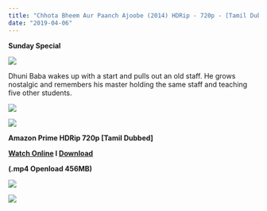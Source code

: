 ```yaml
---
title: "Chhota Bheem Aur Paanch Ajoobe (2014) HDRip - 720p - [Tamil Dubbed] - x264 - 450MB"
date: "2019-04-06"
---
```


**Sunday Special**

[![](https://4.bp.blogspot.com/-Ms6pS6McgqQ/XKhV0QC9CbI/AAAAAAAAAcY/LA_wGSeqv7o2zBZQs-hEqvFEEmcyTMEIwCLcBGAs/s1600/maxresdefault{ef10caf61486310a8a3b16273f71b4c0877c64678ebf3a2890fcc81ce1775344}2B{ef10caf61486310a8a3b16273f71b4c0877c64678ebf3a2890fcc81ce1775344}25281{ef10caf61486310a8a3b16273f71b4c0877c64678ebf3a2890fcc81ce1775344}2529.jpg)](https://4.bp.blogspot.com/-Ms6pS6McgqQ/XKhV0QC9CbI/AAAAAAAAAcY/LA_wGSeqv7o2zBZQs-hEqvFEEmcyTMEIwCLcBGAs/s1600/maxresdefault{ef10caf61486310a8a3b16273f71b4c0877c64678ebf3a2890fcc81ce1775344}2B{ef10caf61486310a8a3b16273f71b4c0877c64678ebf3a2890fcc81ce1775344}25281{ef10caf61486310a8a3b16273f71b4c0877c64678ebf3a2890fcc81ce1775344}2529.jpg)

Dhuni Baba wakes up with a start and pulls out an old staff. He grows nostalgic and remembers his master holding the same staff and teaching five other students.

[![](https://4.bp.blogspot.com/-k65POI1PBU4/XJ-DPWzpvkI/AAAAAAAAAag/d-DJiJNifeI8jyqs_e9XhUwmMhi3PjKPgCPcBGAYYCw/s1600/ezgif-4-b0c2339f90.gif)](https://4.bp.blogspot.com/-k65POI1PBU4/XJ-DPWzpvkI/AAAAAAAAAag/d-DJiJNifeI8jyqs_e9XhUwmMhi3PjKPgCPcBGAYYCw/s1600/ezgif-4-b0c2339f90.gif)

[![](https://2.bp.blogspot.com/-fai1ZuUwnbA/XIjy2aT4irI/AAAAAAAAANw/WFW0YRK47_8GLAt3pPBSzBk0GJA6Mk5fgCPcBGAYYCw/s1600/torrborder.gif)](https://2.bp.blogspot.com/-fai1ZuUwnbA/XIjy2aT4irI/AAAAAAAAANw/WFW0YRK47_8GLAt3pPBSzBk0GJA6Mk5fgCPcBGAYYCw/s1600/torrborder.gif)

**Amazon Prime HDRip 720p \[Tamil Dubbed\]**

**[Watch Online](https://toonnetworktamilvideos.blogspot.com/p/chhota-bheem-aur-paanch-ajoobe-2014.html) I [Download](https://drive.google.com/open?id=1Xjj_NCHBjUFxE9EetJRUtR8XxeRsbXwG)**

**(.mp4 Openload 456MB)**

[![](https://2.bp.blogspot.com/-fai1ZuUwnbA/XIjy2aT4irI/AAAAAAAAANw/WFW0YRK47_8GLAt3pPBSzBk0GJA6Mk5fgCPcBGAYYCw/s1600/torrborder.gif)](https://2.bp.blogspot.com/-fai1ZuUwnbA/XIjy2aT4irI/AAAAAAAAANw/WFW0YRK47_8GLAt3pPBSzBk0GJA6Mk5fgCPcBGAYYCw/s1600/torrborder.gif)

![](https://thumb.oloadcdn.net/splash/YT9yi8Gl1f0/3Y_KtyoGktU.jpg)
